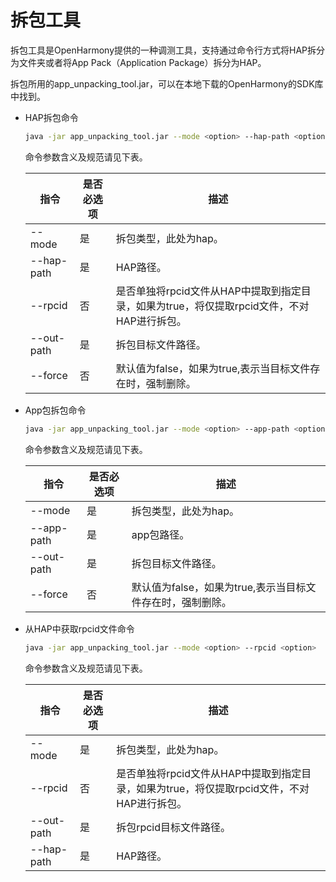 # 拆包工具


拆包工具是OpenHarmony提供的一种调测工具，支持通过命令行方式将HAP拆分为文件夹或者将App Pack（Application Package）拆分为HAP。


拆包所用的app_unpacking_tool.jar，可以在本地下载的OpenHarmony的SDK库中找到。


- HAP拆包命令
  
  ```bash
  java -jar app_unpacking_tool.jar --mode <option> --hap-path <option>  --out-path <option> --force <option>
  ```

  命令参数含义及规范请见下表。

  | 指令 | 是否必选项 | 描述 |
  | -------- | -------- | -------- |
  | --mode | 是 | 拆包类型，此处为hap。 |
  | --hap-path | 是 | HAP路径。 |
  | --rpcid | 否 | 是否单独将rpcid文件从HAP中提取到指定目录，如果为true，将仅提取rpcid文件，不对HAP进行拆包。 |
  | --out-path | 是 | 拆包目标文件路径。 |
  | --force | 否 | 默认值为false，如果为true,表示当目标文件存在时，强制删除。 |

- App包拆包命令
  
  ```bash
  java -jar app_unpacking_tool.jar --mode <option> --app-path <option>  --out-path <option> --force <option>
  ```

  命令参数含义及规范请见下表。

  | 指令 | 是否必选项 | 描述 |
  | -------- | -------- | -------- |
  | --mode | 是 | 拆包类型，此处为hap。 |
  | --app-path | 是 | app包路径。 |
  | --out-path | 是 | 拆包目标文件路径。 |
  | --force | 否 | 默认值为false，如果为true,表示当目标文件存在时，强制删除。 |

- 从HAP中获取rpcid文件命令
  
  ```bash
  java -jar app_unpacking_tool.jar --mode <option> --rpcid <option>  --hap-path <option> --out-path <option> --force <option>
  ```

  命令参数含义及规范请见下表。

  | 指令 | 是否必选项 | 描述 |
  | -------- | -------- | -------- |
  | --mode | 是 | 拆包类型，此处为hap。 |
  | --rpcid | 否 | 是否单独将rpcid文件从HAP中提取到指定目录，如果为true，将仅提取rpcid文件，不对HAP进行拆包。 |
  | --out-path | 是 | 拆包rpcid目标文件路径。 |
  | --hap-path | 是 | HAP路径。 |
